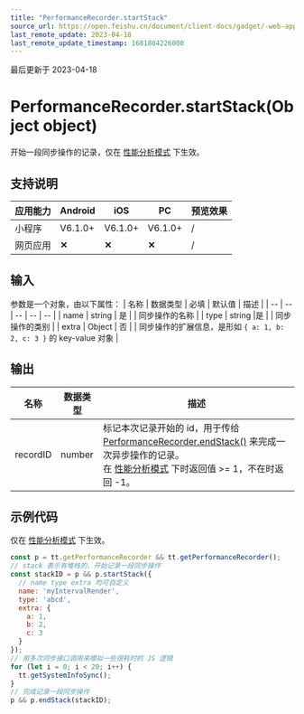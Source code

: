 ```yaml
---
title: "PerformanceRecorder.startStack"
source_url: https://open.feishu.cn/document/client-docs/gadget/-web-app-api/performance/PerformanceRecorder/startstack
last_remote_update: 2023-04-18
last_remote_update_timestamp: 1681804226000
---
```

最后更新于 2023-04-18

# PerformanceRecorder.startStack(Object object)
开始一段同步操作的记录，仅在 [性能分析模式](https://open.feishu.cn/document/uYjL24iN/uEzMzUjLxMzM14SMzMTN/gadget-debugging/performance-analysis) 下生效。
## 支持说明

应用能力 | Android | iOS | PC | 预览效果
--- | --- | --- | --- | ---
小程序 | V6.1.0+ | V6.1.0+ | V6.1.0+ | /
网页应用 | **✕** | **✕** | **✕** | /

## 输入
参数是一个对象，由以下属性：
| 名称 | 数据类型 | 必填 | 默认值 | 描述 |
| -- | -- | -- | -- | -- |
| name | string | 是 |  | 同步操作的名称 |
| type | string |是 |  | 同步操作的类别 |
| extra | Object | 否 |  | 同步操作的扩展信息，是形如 `{ a: 1, b: 2, c: 3 }` 的 key-value 对象 |
## 输出
| 名称 | 数据类型 | 描述 |
| -- | -- | -- |
| recordID | number | 标记本次记录开始的 id，用于传给 [PerformanceRecorder.endStack()](https://open.feishu.cn/document/uYjL24iN/uAjMuAjMuAjM/performance/PerformanceRecorder/endstack) 来完成一次异步操作的记录。<br>在 [性能分析模式](https://open.feishu.cn/document/uYjL24iN/uEzMzUjLxMzM14SMzMTN/gadget-debugging/performance-analysis) 下时返回值 >= 1，不在时返回 -1。 |
## 示例代码
仅在 [性能分析模式](https://open.feishu.cn/document/uYjL24iN/uEzMzUjLxMzM14SMzMTN/gadget-debugging/performance-analysis) 下生效。
```javascript
const p = tt.getPerformanceRecorder && tt.getPerformanceRecorder();
// stack 表示有堆栈的，开始记录一段同步操作
const stackID = p && p.startStack({
  // name type extra 均可自定义
  name: 'myIntervalRender',
  type: 'abcd',
  extra: {
    a: 1,
    b: 2,
    c: 3
  }
});
// 用多次同步接口调用来模拟一些很耗时的 JS 逻辑
for (let i = 0; i < 20; i++) {
  tt.getSystemInfoSync();
}
// 完成记录一段同步操作
p && p.endStack(stackID);
```
